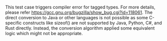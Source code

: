 This test case triggers compiler error for tagged types. For more details, please refer https://gcc.gnu.org/bugzilla/show_bug.cgi?id=118061.
The direct conversion to Java or other languages is not possible as some C-specific constructs like sizeof() are not supported by Java, Python, C#, and Rust directly. Instead, the conversion algorithm applied some equivalent logic which might not be appropriate.
